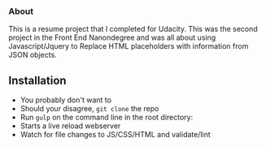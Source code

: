 ### About

This is a resume project that I completed for Udacity. This was the second project in the Front
End Nanondegree and was all about using Javascript/Jquery to Replace HTML placeholders with
information from JSON objects.

## Installation
- You probably don't want to
- Should your disagree, `git clone` the repo
- Run `gulp` on the command line in the root directory:
 - Starts a live reload webserver
 - Watch for file changes to JS/CSS/HTML and validate/lint
